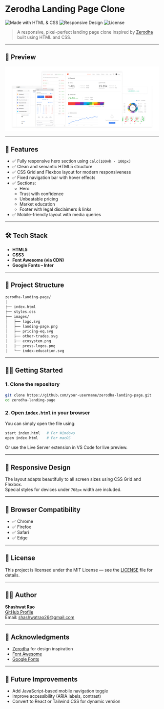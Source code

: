# Zerodha Landing Page Clone

![Made with HTML & CSS](https://img.shields.io/badge/Made%20with-HTML%20%26%20CSS-blue)
![Responsive Design](https://img.shields.io/badge/Responsive-Yes-brightgreen)
![License](https://img.shields.io/badge/License-MIT-yellow.svg)

> A responsive, pixel-perfect landing page clone inspired by [Zerodha](https://zerodha.com) built using HTML and CSS.

---

## 📸 Preview

![screenshot](./images/landing-page.png)

---

## 🚀 Features

- ✅ Fully responsive hero section using `calc(100vh - 100px)`
- ✅ Clean and semantic HTML5 structure
- ✅ CSS Grid and Flexbox layout for modern responsiveness
- ✅ Fixed navigation bar with hover effects
- ✅ Sections:
  - Hero
  - Trust with confidence
  - Unbeatable pricing
  - Market education
  - Footer with legal disclaimers & links
- ✅ Mobile-friendly layout with media queries

---

## 🛠️ Tech Stack

- **HTML5**
- **CSS3**
- **Font Awesome (via CDN)**
- **Google Fonts – Inter**

---

## 📁 Project Structure

```
zerodha-landing-page/
│
├── index.html
├── styles.css
├── images/
│   ├── logo.svg
│   ├── landing-page.png
│   ├── pricing-eq.svg
│   ├── other-trades.svg
│   ├── ecosystem.png
│   ├── press-logos.png
│   └── index-education.svg
```

---

## 🧑‍💻 Getting Started

### 1. Clone the repository

```bash
git clone https://github.com/your-username/zerodha-landing-page.git
cd zerodha-landing-page
```

### 2. Open `index.html` in your browser

You can simply open the file using:

```bash
start index.html   # For Windows
open index.html    # For macOS
```

Or use the Live Server extension in VS Code for live preview.

---

## 📱 Responsive Design

The layout adapts beautifully to all screen sizes using CSS Grid and Flexbox.  
Special styles for devices under `768px` width are included.

---

## 🧪 Browser Compatibility

- ✅ Chrome  
- ✅ Firefox  
- ✅ Safari  
- ✅ Edge  

---

## 📝 License

This project is licensed under the MIT License — see the [LICENSE](./LICENSE) file for details.

---

## 🙋‍♂️ Author

**Shashwat Rao**  
[GitHub Profile](https://github.com/shashwattt26)  
Email: shashwatrao26@gmail.com

---

## 🌟 Acknowledgments

- [Zerodha](https://zerodha.com) for design inspiration  
- [Font Awesome](https://fontawesome.com)  
- [Google Fonts](https://fonts.google.com)

---

## 📌 Future Improvements

- Add JavaScript-based mobile navigation toggle  
- Improve accessibility (ARIA labels, contrast)  
- Convert to React or Tailwind CSS for dynamic version  
